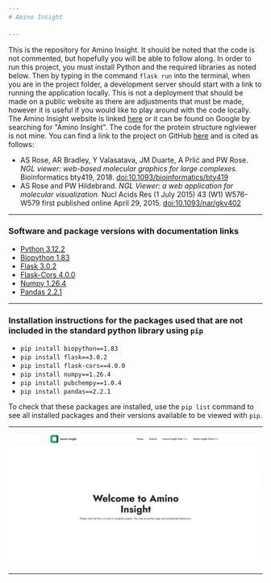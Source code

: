 ```yaml
---
# Amino Insight

---
```


This is the repository for Amino Insight. It should be noted that the code is not commented, but hopefully you will be able to follow along. In order to run this project, you must install Python and the required libraries as noted below. Then by typing in the command `flask run` into the terminal, when you are in the project folder, a development server should start with a link to running the application locally. This is not a deployment that should be made on a public website as there are adjustments that must be made, however it is useful if you would like to play around with the code locally. The Amino Insight website is linked [here](https://aminoinsight.com/) or it can be found on Google by searching for "Amino Insight". The code for the protein structure nglviewer is not mine. You can find a link to the project on GitHub [here](https://github.com/nglviewer/ngl) and is cited as follows:
- AS Rose, AR Bradley, Y Valasatava, JM Duarte, A Prlić and PW Rose. *NGL viewer: web-based molecular graphics for large complexes.* Bioinformatics bty419, 2018. [doi:10.1093/bioinformatics/bty419](doi:10.1093/bioinformatics/bty419)
- AS Rose and PW Hildebrand. *NGL Viewer: a web application for molecular visualization.* Nucl Acids Res (1 July 2015) 43 (W1) W576-W579 first published online April 29, 2015. [doi:10.1093/nar/gkv402](doi:10.1093/nar/gkv402)

---
### Software and package versions with documentation links
- [Python 3.12.2](https://www.python.org/downloads/release/python-3122/)
- [Biopython 1.83](https://biopython.org/docs/latest/api/Bio.html)
- [Flask 3.0.2](https://flask.palletsprojects.com/en/3.0.x/installation/)
- [Flask-Cors 4.0.0](https://pypi.org/project/Flask-Cors/)
- [Numpy 1.26.4](https://numpy.org/devdocs/release/1.26.4-notes.html)
- [Pandas 2.2.1](https://pandas.pydata.org/docs/)

---
### Installation instructions for the packages used that are not included in the standard python library using `pip`
- `pip install biopython==1.83`
- `pip install flask==3.0.2`
- `pip install flask-cors==4.0.0`
- `pip install numpy==1.26.4`
- `pip install pubchempy==1.0.4`
- `pip install pandas==2.2.1`

To check that these packages are installed, use the `pip list` command to see all installed packages and their versions available to be viewed with `pip`.

---
![](https://github.com/twilsoncode/Amino-Insight/blob/main/assets/amino_insight_home.png)

---
